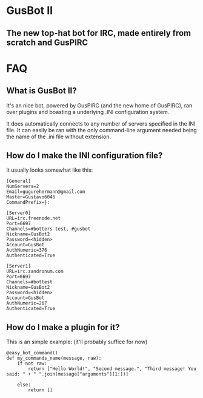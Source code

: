 # GusBot II

**The new top-hat bot for IRC, made entirely from scratch and GusPIRC**
----

# FAQ

## What is GusBot II?
It's an nice bot, powered by GusPIRC (and the new home of GusPIRC), ran over plugins and boasting a underlying .INI configuration system.

It does automatically connects to any number of servers specified in the INI file. It can easily be ran with the only command-line argument needed being the name of the .ini file without extension.

## How do I make the INI configuration file?

It usually looks somewhat like this:

    [General]
    NumServers=2
    Email=gugurehermann@gmail.com
    Master=Gustavo6046
    CommandPrefix=}:

    [Server0]
    URL=irc.freenode.net
    Port=6697
    Channels=#botters-test, #gusbot
    Nickname=GusBot2
    Password=<hidden>
    Account=GusBot
    AuthNumeric=376
    Authenticated=True

    [Server1]
    URL=irc.zandronum.com
    Port=6697
    Channels=#bottest
    Nickname=GusBot2
    Password=<hidden>
    Account=GusBot
    AuthNumeric=267
    Authenticated=True
    
## How do I make a plugin for it?

This is an simple example: (it'll probably suffice for now)

    @easy_bot_command()
    def my_commands_name(message, raw):
        if not raw:
            return ["Hello World!", "Second message.", "Third message! You said: " + " ".join(message["arguments"][1:])]
            
        else:
            return []
